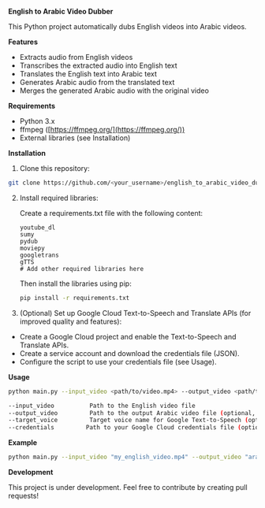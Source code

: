 **English to Arabic Video Dubber**

This Python project automatically dubs English videos into Arabic videos. 

**Features**

* Extracts audio from English videos
* Transcribes the extracted audio into English text
* Translates the English text into Arabic text
* Generates Arabic audio from the translated text
* Merges the generated Arabic audio with the original video

**Requirements**

* Python 3.x
* ffmpeg ([https://ffmpeg.org/](https://ffmpeg.org/))
* External libraries (see Installation)

**Installation**

1. Clone this repository:

```bash
git clone https://github.com/<your_username>/english_to_arabic_video_dubber.git
```

2. Install required libraries:

   Create a requirements.txt file with the following content:

   ```
   youtube_dl
   sumy
   pydub
   moviepy
   googletrans
   gTTS
   # Add other required libraries here
   ```

   Then install the libraries using pip:

   ```bash
   pip install -r requirements.txt
   ```

3.  (Optional) Set up Google Cloud Text-to-Speech and Translate APIs (for improved quality and features):

   * Create a Google Cloud project and enable the Text-to-Speech and Translate APIs.
   * Create a service account and download the credentials file (JSON).
   * Configure the script to use your credentials file (see Usage).

**Usage**

```bash
python main.py --input_video <path/to/video.mp4> --output_video <path/to/output.mp4> [--target_voice <voice_name>] [--credentials <path/to/credentials.json>]

--input_video          Path to the English video file
--output_video         Path to the output Arabic video file (optional, defaults to input_video_dubbed.mp4)
--target_voice         Target voice name for Google Text-to-Speech (optional, see Google Cloud documentation for available voices)
--credentials         Path to your Google Cloud credentials file (optional, required for Text-to-Speech and Translate APIs)
```

**Example**

```bash
python main.py --input_video "my_english_video.mp4" --output_video "arabic_dubbed_video.mp4" --target_voice "ar-US-Wavenet-A" --credentials "my_credentials.json"
```

**Development**

This project is under development. Feel free to contribute by creating pull requests!

